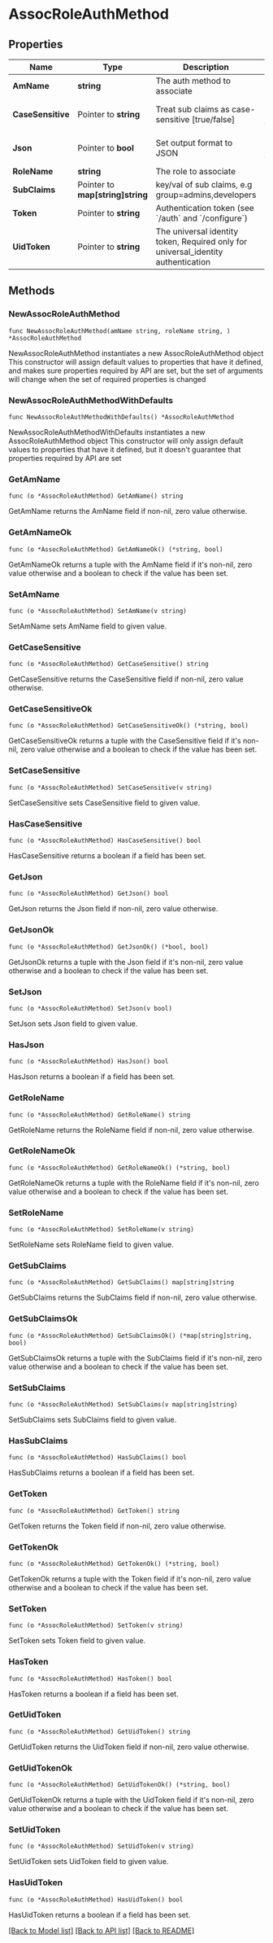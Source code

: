 # AssocRoleAuthMethod

## Properties

Name | Type | Description | Notes
------------ | ------------- | ------------- | -------------
**AmName** | **string** | The auth method to associate | 
**CaseSensitive** | Pointer to **string** | Treat sub claims as case-sensitive [true/false] | [optional] [default to "true"]
**Json** | Pointer to **bool** | Set output format to JSON | [optional] [default to false]
**RoleName** | **string** | The role to associate | 
**SubClaims** | Pointer to **map[string]string** | key/val of sub claims, e.g group&#x3D;admins,developers | [optional] 
**Token** | Pointer to **string** | Authentication token (see &#x60;/auth&#x60; and &#x60;/configure&#x60;) | [optional] 
**UidToken** | Pointer to **string** | The universal identity token, Required only for universal_identity authentication | [optional] 

## Methods

### NewAssocRoleAuthMethod

`func NewAssocRoleAuthMethod(amName string, roleName string, ) *AssocRoleAuthMethod`

NewAssocRoleAuthMethod instantiates a new AssocRoleAuthMethod object
This constructor will assign default values to properties that have it defined,
and makes sure properties required by API are set, but the set of arguments
will change when the set of required properties is changed

### NewAssocRoleAuthMethodWithDefaults

`func NewAssocRoleAuthMethodWithDefaults() *AssocRoleAuthMethod`

NewAssocRoleAuthMethodWithDefaults instantiates a new AssocRoleAuthMethod object
This constructor will only assign default values to properties that have it defined,
but it doesn't guarantee that properties required by API are set

### GetAmName

`func (o *AssocRoleAuthMethod) GetAmName() string`

GetAmName returns the AmName field if non-nil, zero value otherwise.

### GetAmNameOk

`func (o *AssocRoleAuthMethod) GetAmNameOk() (*string, bool)`

GetAmNameOk returns a tuple with the AmName field if it's non-nil, zero value otherwise
and a boolean to check if the value has been set.

### SetAmName

`func (o *AssocRoleAuthMethod) SetAmName(v string)`

SetAmName sets AmName field to given value.


### GetCaseSensitive

`func (o *AssocRoleAuthMethod) GetCaseSensitive() string`

GetCaseSensitive returns the CaseSensitive field if non-nil, zero value otherwise.

### GetCaseSensitiveOk

`func (o *AssocRoleAuthMethod) GetCaseSensitiveOk() (*string, bool)`

GetCaseSensitiveOk returns a tuple with the CaseSensitive field if it's non-nil, zero value otherwise
and a boolean to check if the value has been set.

### SetCaseSensitive

`func (o *AssocRoleAuthMethod) SetCaseSensitive(v string)`

SetCaseSensitive sets CaseSensitive field to given value.

### HasCaseSensitive

`func (o *AssocRoleAuthMethod) HasCaseSensitive() bool`

HasCaseSensitive returns a boolean if a field has been set.

### GetJson

`func (o *AssocRoleAuthMethod) GetJson() bool`

GetJson returns the Json field if non-nil, zero value otherwise.

### GetJsonOk

`func (o *AssocRoleAuthMethod) GetJsonOk() (*bool, bool)`

GetJsonOk returns a tuple with the Json field if it's non-nil, zero value otherwise
and a boolean to check if the value has been set.

### SetJson

`func (o *AssocRoleAuthMethod) SetJson(v bool)`

SetJson sets Json field to given value.

### HasJson

`func (o *AssocRoleAuthMethod) HasJson() bool`

HasJson returns a boolean if a field has been set.

### GetRoleName

`func (o *AssocRoleAuthMethod) GetRoleName() string`

GetRoleName returns the RoleName field if non-nil, zero value otherwise.

### GetRoleNameOk

`func (o *AssocRoleAuthMethod) GetRoleNameOk() (*string, bool)`

GetRoleNameOk returns a tuple with the RoleName field if it's non-nil, zero value otherwise
and a boolean to check if the value has been set.

### SetRoleName

`func (o *AssocRoleAuthMethod) SetRoleName(v string)`

SetRoleName sets RoleName field to given value.


### GetSubClaims

`func (o *AssocRoleAuthMethod) GetSubClaims() map[string]string`

GetSubClaims returns the SubClaims field if non-nil, zero value otherwise.

### GetSubClaimsOk

`func (o *AssocRoleAuthMethod) GetSubClaimsOk() (*map[string]string, bool)`

GetSubClaimsOk returns a tuple with the SubClaims field if it's non-nil, zero value otherwise
and a boolean to check if the value has been set.

### SetSubClaims

`func (o *AssocRoleAuthMethod) SetSubClaims(v map[string]string)`

SetSubClaims sets SubClaims field to given value.

### HasSubClaims

`func (o *AssocRoleAuthMethod) HasSubClaims() bool`

HasSubClaims returns a boolean if a field has been set.

### GetToken

`func (o *AssocRoleAuthMethod) GetToken() string`

GetToken returns the Token field if non-nil, zero value otherwise.

### GetTokenOk

`func (o *AssocRoleAuthMethod) GetTokenOk() (*string, bool)`

GetTokenOk returns a tuple with the Token field if it's non-nil, zero value otherwise
and a boolean to check if the value has been set.

### SetToken

`func (o *AssocRoleAuthMethod) SetToken(v string)`

SetToken sets Token field to given value.

### HasToken

`func (o *AssocRoleAuthMethod) HasToken() bool`

HasToken returns a boolean if a field has been set.

### GetUidToken

`func (o *AssocRoleAuthMethod) GetUidToken() string`

GetUidToken returns the UidToken field if non-nil, zero value otherwise.

### GetUidTokenOk

`func (o *AssocRoleAuthMethod) GetUidTokenOk() (*string, bool)`

GetUidTokenOk returns a tuple with the UidToken field if it's non-nil, zero value otherwise
and a boolean to check if the value has been set.

### SetUidToken

`func (o *AssocRoleAuthMethod) SetUidToken(v string)`

SetUidToken sets UidToken field to given value.

### HasUidToken

`func (o *AssocRoleAuthMethod) HasUidToken() bool`

HasUidToken returns a boolean if a field has been set.


[[Back to Model list]](../README.md#documentation-for-models) [[Back to API list]](../README.md#documentation-for-api-endpoints) [[Back to README]](../README.md)


